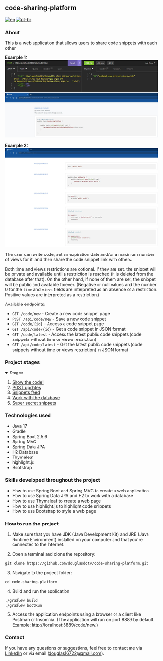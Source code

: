 ## code-sharing-platform

[![en](https://img.shields.io/badge/lang-en-red.svg)](https://github.com/douglasdotv/code-sharing-platform/blob/master/README.md)
[![pt-br](https://img.shields.io/badge/lang-pt--br-green.svg)](https://github.com/douglasdotv/code-sharing-platform/blob/master/README.pt-br.md)

### About
This is a web application that allows users to share code snippets with each other.

**Example 1:**
![Screenshot 1](./screenshots/codesharingplatform1.jpg)
![Screenshot 2](./screenshots/codesharingplatform2.jpg)

**Example 2:**
![Screenshot 3](./screenshots/codesharingplatform3.jpg)

The user can write code, set an expiration date and/or a maximum number of views for it, and then share the code snippet link with others.

Both time and views restrictions are optional.
If they are set, the snippet will be private and available until a restriction is reached (it is deleted from the database after that).
On the other hand, if none of them are set, the snippet will be public and available forever.
(Negative or null values and the number 0 for the `time` and `views` fields are interpreted as an absence of a restriction. Positive values are interpreted as a restriction.)

Available endpoints:

* `GET /code/new` - Create a new code snippet page
* `POST /api/code/new` - Save a new code snippet
* `GET /code/{id}` - Access a code snippet page
* `GET /api/code/{id}` - Get a code snippet in JSON format
* `GET /code/latest` - Access the latest public code snippets (code snippets without time or views restriction)
* `GET /api/code/latest` - Get the latest public code snippets (code snippets without time or views restriction) in JSON format

### Project stages
<details open="open">
  <summary>Stages</summary>
  <ol>
  <li><a href="https://hyperskill.org/projects/130/stages/692/implement">Show the code!</a></li>
  <li><a href="https://hyperskill.org/projects/130/stages/693/implement">POST updates</a></li>
  <li><a href="https://hyperskill.org/projects/130/stages/694/implement">Snippets feed</a></li>
  <li><a href="https://hyperskill.org/projects/130/stages/695/implement">Work with the database</a></li>
  <li><a href="https://hyperskill.org/projects/130/stages/696/implement">Super secret snippets</a></li>
  </ol>
</details>

### Technologies used
* Java 17
* Gradle
* Spring Boot 2.5.6
* Spring MVC
* Spring Data JPA
* H2 Database
* Thymeleaf
* highlight.js
* Bootstrap

### Skills developed throughout the project
* How to use Spring Boot and Spring MVC to create a web application
* How to use Spring Data JPA and H2 to work with a database
* How to use Thymeleaf to create a web page
* How to use highlight.js to highlight code snippets
* How to use Bootstrap to style a web page

### How to run the project
1. Make sure that you have JDK (Java Development Kit) and JRE (Java Runtime Environment) installed on your computer and that you're connected to the Internet.

2. Open a terminal and clone the repository:
```
git clone https://github.com/douglasdotv/code-sharing-platform.git
```

3. Navigate to the project folder:
```
cd code-sharing-platform
```

4. Build and run the application
```
./gradlew build
./gradlew bootRun
```

5. Access the application endpoints using a browser or a client like Postman or Insomnia.
   (The application will run on port 8889 by default. Example: http://localhost:8889/code/new.)

### Contact
If you have any questions or suggestions, feel free to contact me via [LinkedIn](https://www.linkedin.com/in/douglasdotv/) or via email (douglas16722@gmail.com).
